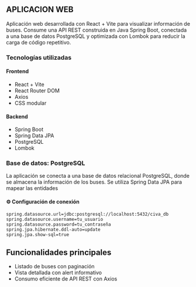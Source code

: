 ## APLICACION WEB
Aplicación web desarrollada con React + Vite para visualizar información de buses. Consume una API REST construida en Java Spring Boot, conectada a una base de datos PostgreSQL y optimizada con Lombok para reducir la carga de código repetitivo.
### Tecnologías utilizadas
#### Frontend
* React + Vite
* React Router DOM
* Axios
* CSS modular
#### Backend
* Spring Boot
* Spring Data JPA
* PostgreSQL
* Lombok
### Base de datos: PostgreSQL
La aplicación se conecta a una base de datos relacional PostgreSQL, donde se almacena la información de los buses. Se utiliza Spring Data JPA para mapear las entidades
#### ⚙️ Configuración de conexión
```
spring.datasource.url=jdbc:postgresql://localhost:5432/civa_db
spring.datasource.username=tu_usuario
spring.datasource.password=tu_contraseña
spring.jpa.hibernate.ddl-auto=update
spring.jpa.show-sql=true

```
## Funcionalidades principales
* Listado de buses con paginación
* Vista detallada con alert informativo
* Consumo eficiente de API REST con Axios
